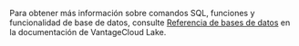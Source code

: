 Para obtener más información sobre comandos SQL, funciones y funcionalidad de base de datos, consulte [Referencia de bases de datos](https://docs.teradata.com/access/sources/dita/topic?dita:mapPath=phg1621910019905.ditamap&dita:ditavalPath=pny1626732985837.ditaval&dita:topicPath=iuu1631208554799.dita) en la documentación de VantageCloud Lake.
